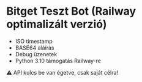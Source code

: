 # Bitget Teszt Bot (Railway optimalizált verzió)

- ISO timestamp
- BASE64 aláírás
- Debug üzenetek
- Python 3.10 támogatás Railway-re

⚠️ API kulcs be van égetve, csak saját célra!
